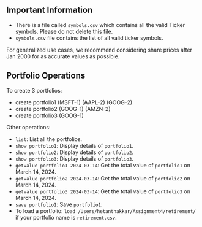 ## Important Information

- There is a file called `symbols.csv` which contains all the valid Ticker symbols. Please do not delete this file.
- `symbols.csv` file contains the list of all valid ticker symbols.

For generalized use cases, we recommend considering share prices after Jan 2000 for as accurate values as possible.

## Portfolio Operations

To create 3 portfolios:

- create portfolio1 (MSFT-1) (AAPL-2) (GOOG-2)
- create portfolio2 (GOOG-1) (AMZN-2)
- create portfolio3 (GOOG-1)


Other operations:

- `list`: List all the portfolios.
- `show portfolio1`: Display details of `portfolio1`.
- `show portfolio2`: Display details of `portfolio2`.
- `show portfolio3`: Display details of `portfolio3`.
- `getvalue portfolio1 2024-03-14`: Get the total value of `portfolio1` on March 14, 2024.
- `getvalue portfolio2 2024-03-14`: Get the total value of `portfolio2` on March 14, 2024.
- `getvalue portfolio3 2024-03-14`: Get the total value of `portfolio3` on March 14, 2024.
- `save portfolio1`: Save `portfolio1`.
- To load a portfolio: `load /Users/hetanthakkar/Assignment4/retirement/` if your portfolio name is `retirement.csv`.
